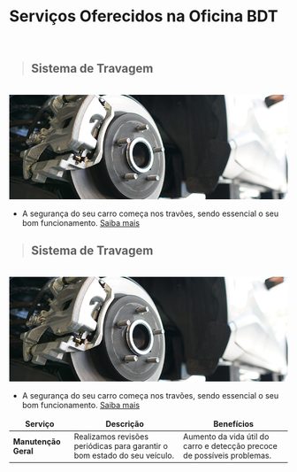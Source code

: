 # Serviços Oferecidos na Oficina BDT

&nbsp;
> ## Sistema de Travagem
&nbsp;
![travoes](../../static/img/travoes.png)

- A segurança do seu carro começa nos travões, sendo essencial o seu bom funcionamento.
[Saiba mais](https://bernardofr71.github.io/site_ADC/servicos_travoes/)

> ## Sistema de Travagem
&nbsp;
![travoes](../../static/img/travoes.png)

- A segurança do seu carro começa nos travões, sendo essencial o seu bom funcionamento.
[Saiba mais](https://bernardofr71.github.io/site_ADC/servicos_travoes/)

<style>
td, th{border:none!important;}
</style>

| **Serviço**                 | **Descrição**                                                                                                  | **Benefícios**                                                                                                             |
| --------------------------- | -------------------------------------------------------------------------------------------------------------- | -------------------------------------------------------------------------------------------------------------------------- |
| **Manutenção Geral**        | Realizamos revisões periódicas para garantir o bom estado do seu veículo.                                      | Aumento da vida útil do carro e detecção precoce de possíveis problemas.                                                    |
